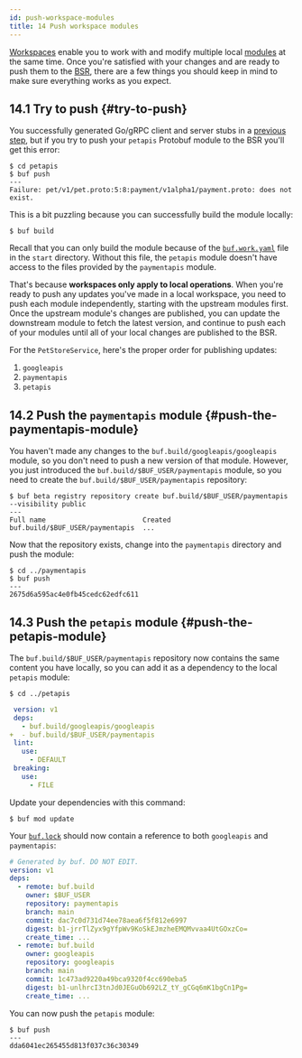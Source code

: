 ```yaml
---
id: push-workspace-modules
title: 14 Push workspace modules
---
```


[Workspaces](../reference/workspaces.md) enable you to work with and modify multiple local
[modules](../bsr/overview.md#modules) at the same time. Once you're satisfied with your changes and
are ready to push them to the [BSR](../bsr/overview.md), there are a few things you should
keep in mind to make sure everything works as you expect.

## 14.1 Try to push {#try-to-push}

You successfully generated Go/gRPC client and server stubs in a [previous
step](/tour/generate-go-code.md), but if you try to push your `petapis` Protobuf module to the BSR
you'll get this error:

```terminal
$ cd petapis
$ buf push
---
Failure: pet/v1/pet.proto:5:8:payment/v1alpha1/payment.proto: does not exist.
```

This is a bit puzzling because you can successfully build the module locally:

```
$ buf build
```

Recall that you can only build the module because of the
[`buf.work.yaml`](../configuration/v1/buf-work-yaml.md) file in the `start` directory. Without
this file, the `petapis` module doesn't have access to the files provided by the `paymentapis`
module.

That's because **workspaces only apply to local operations**. When you're ready to push any updates
you've made in a local workspace, you need to push each module independently, starting with the
upstream modules first. Once the upstream module's changes are published, you can update the
downstream module to fetch the latest version, and continue to push each of your modules until all
of your local changes are published to the BSR.

For the `PetStoreService`, here's the proper order for publishing updates:

1. `googleapis`
1. `paymentapis`
1. `petapis`

## 14.2 Push the `paymentapis` module {#push-the-paymentapis-module}

You haven't made any changes to the `buf.build/googleapis/googleapis` module, so you don't need to
push a new version of that module. However, you just introduced the
`buf.build/$BUF_USER/paymentapis` module, so you need to create the
`buf.build/$BUF_USER/paymentapis` repository:

```terminal
$ buf beta registry repository create buf.build/$BUF_USER/paymentapis --visibility public
---
Full name                        Created
buf.build/$BUF_USER/paymentapis  ...
```

Now that the repository exists, change into the `paymentapis` directory and push the module:

```terminal
$ cd ../paymentapis
$ buf push
---
2675d6a595ac4e0fb45cedc62edfc611
```

## 14.3 Push the `petapis` module {#push-the-petapis-module}

The `buf.build/$BUF_USER/paymentapis` repository now contains the same content you have locally, so
you can add it as a dependency to the local `petapis` module:

```terminal
$ cd ../petapis
```

```yaml title="petapis/buf.yaml" {4}
 version: v1
 deps:
   - buf.build/googleapis/googleapis
+  - buf.build/$BUF_USER/paymentapis
 lint:
   use:
     - DEFAULT
 breaking:
   use:
     - FILE
```

Update your dependencies with this command:

```terminal
$ buf mod update
```

Your [`buf.lock`](../configuration/v1/buf-lock.md) should now contain a reference to both
`googleapis` and `paymentapis`:

```yaml title="buf.lock"
# Generated by buf. DO NOT EDIT.
version: v1
deps:
  - remote: buf.build
    owner: $BUF_USER
    repository: paymentapis
    branch: main
    commit: dac7c0d731d74ee78aea6f5f812e6997
    digest: b1-jrrTlZyx9gYfpWv9KoSkEJmzheEMQMvvaa4UtGOxzCo=
    create_time: ...
  - remote: buf.build
    owner: googleapis
    repository: googleapis
    branch: main
    commit: 1c473ad9220a49bca9320f4cc690eba5
    digest: b1-unlhrcI3tnJd0JEGuOb692LZ_tY_gCGq6mK1bgCn1Pg=
    create_time: ...
```

You can now push the `petapis` module:

```terminal
$ buf push
---
dda6041ec265455d813f037c36c30349
```
